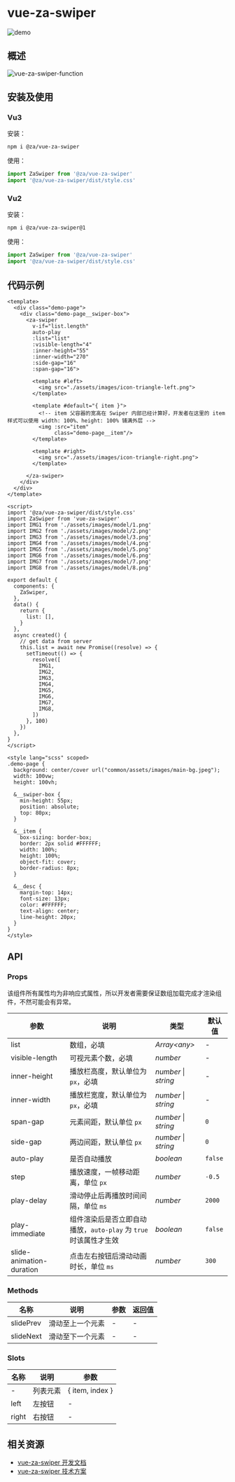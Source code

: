 # vue-za-swiper
![demo](./docs/assets/demo.gif)

## 概述

![vue-za-swiper-function](./docs/assets/vue-za-swiper-function.png)

## 安装及使用
### Vu3
安装：
```shell
npm i @za/vue-za-swiper
```

使用：
```js
import ZaSwiper from '@za/vue-za-swiper'
import '@za/vue-za-swiper/dist/style.css'
```

### Vu2
安装：
```shell
npm i @za/vue-za-swiper@1
```

使用：
```js
import ZaSwiper from '@za/vue-za-swiper'
import '@za/vue-za-swiper/dist/style.css'
```

## 代码示例

```vue
<template>
  <div class="demo-page">
    <div class="demo-page__swiper-box">
      <za-swiper
        v-if="list.length"
        auto-play
        :list="list"
        :visible-length="4"
        :inner-height="55"
        :inner-width="270"
        :side-gap="16"
        :span-gap="16">

        <template #left>
          <img src="./assets/images/icon-triangle-left.png">
        </template>

        <template #default="{ item }">
          <!-- item 父容器的宽高在 Swiper 内部已经计算好，开发者在这里的 item 样式可以使用 width: 100%、height: 100% 铺满外层 -->
          <img :src="item"
               class="demo-page__item"/>
        </template>

        <template #right>
          <img src="./assets/images/icon-triangle-right.png">
        </template>

      </za-swiper>
    </div>
  </div>
</template>

<script>
import '@za/vue-za-swiper/dist/style.css'
import ZaSwiper from 'vue-za-swiper'
import IMG1 from './assets/images/model/1.png'
import IMG2 from './assets/images/model/2.png'
import IMG3 from './assets/images/model/3.png'
import IMG4 from './assets/images/model/4.png'
import IMG5 from './assets/images/model/5.png'
import IMG6 from './assets/images/model/6.png'
import IMG7 from './assets/images/model/7.png'
import IMG8 from './assets/images/model/8.png'

export default {
  components: {
    ZaSwiper,
  },
  data() {
    return {
      list: [],
    }
  },
  async created() {
    // get data from server
    this.list = await new Promise((resolve) => {
      setTimeout(() => {
        resolve([
          IMG1,
          IMG2,
          IMG3,
          IMG4,
          IMG5,
          IMG6,
          IMG7,
          IMG8,
        ])
      }, 100)
    })
  },
}
</script>

<style lang="scss" scoped>
.demo-page {
  background: center/cover url("common/assets/images/main-bg.jpeg");
  width: 100vw;
  height: 100vh;

  &__swiper-box {
    min-height: 55px;
    position: absolute;
    top: 80px;
  }

  &__item {
    box-sizing: border-box;
    border: 2px solid #FFFFFF;
    width: 100%;
    height: 100%;
    object-fit: cover;
    border-radius: 8px;
  }

  &__desc {
    margin-top: 14px;
    font-size: 13px;
    color: #FFFFFF;
    text-align: center;
    line-height: 20px;
  }
}
</style>
```

## API

### Props
该组件所有属性均为非响应式属性，所以开发者需要保证数组加载完成才渲染组件，不然可能会有异常。

| 参数                       | 说明                                         | 类型            | 默认值      |
|--------------------------|--------------------------------------------|---------------|----------|
| list                     | 数组，必填                                      | _Array\<any>_ | -        |
| visible-length           | 可视元素个数，必填                                  | _number_      | -        |
| inner-height             | 播放栏高度，默认单位为 `px`，必填                        | _number_ \| _string_ | -        |
| inner-width              | 播放栏宽度，默认单位为 `px`，必填                        | _number_ \| _string_ | -        |
| span-gap                 | 元素间距，默认单位 `px`                             | _number_ \| _string_ | `0`      |
| side-gap                 | 两边间距，默认单位 `px`                             | _number_ \| _string_ | `0`      |
| auto-play                | 是否自动播放                                     | _boolean_     | `false`  |
| step                     | 播放速度，一帧移动距离，单位 `px`                        | _number_      | `-0.5`   |
| play-delay               | 滑动停止后再播放时间间隔，单位 `ms`                       | _number_      | `2000`   |
| play-immediate           | 组件渲染后是否立即自动播放，`auto-play` 为 `true` 时该属性才生效 | _boolean_     | `false`  |
| slide-animation-duration | 点击左右按钮后滑动动画时长，单位 `ms`                      | _number_      | `300`    |


### Methods
| 名称           | 说明                         | 参数 |  返回值 |
|--------------|----------------------------|--|-----------------------|
| slidePrev   | 滑动至上一个元素 | - | - |
| slideNext |  滑动至下一个元素  | - | - |

### Slots

| 名称    | 说明   | 参数              |
|-------|------|-----------------|
| -     | 列表元素 | { item, index } |
| left  | 左按钮  | -               |
| right | 右按钮  | -               |

## 相关资源
- [vue-za-swiper 开发文档](./dev.md)
- [vue-za-swiper 技术方案](./docs/technical-solution/index.md)
